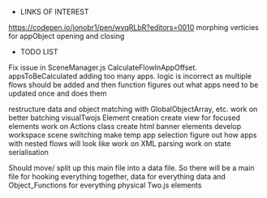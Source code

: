 * LINKS OF INTEREST

 https://codepen.io/jonobr1/pen/wvqRLbR?editors=0010 morphing verticies for appObject opening and closing

* TODO LIST 

Fix issue in SceneManager.js CalculateFlowInAppOffset. appsToBeCalculated adding too many apps. logic is incorrect as multiple flows should be added and then function figures out what apps need to be updated once and does them

restructure data and object matching with GlobalObjectArray, etc.
work on better batching visualTwojs Element creation
create view for focused elements
work on Actions class
create html banner elements
develop workspace scene switching
make temp app selection
figure out how apps with nested flows will look like
work on XML parsing
work on state serialisation

Should move/ split up this main file into a data file. So there will be a main file for hooking everything together, data for everything data and Object_Functions for everything physical Two.js elements
